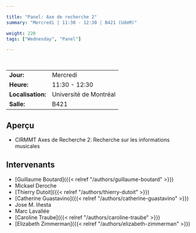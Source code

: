```yaml
---

title: "Panel: Axe de recherche 2"
summary: "Mercredi | 11:30 - 12:30 | B421 (UdeM)"

weight: 220
tags: ["Wednesday", "Panel"]

---
```


<br>

| | |
| - | - |
| **Jour:** | Mercredi |
| **Heure:** | 11:30 - 12:30 |
| **Localisation:** | Université de Montréal |
| **Salle:** | B421 |

## Aperçu

- CIRMMT Axes de Recherche 2: Recherche sur les informations musicales

## Intervenants

- [Guillaume Boutard]({{< relref "/authors/guillaume-boutard" >}})
- Mickael Deroche
- [Thierry Dutoit]({{< relref "/authors/thierry-dutoit" >}})
- [Catherine Guastavino]({{< relref "/authors/catherine-guastavino" >}})
- Jose M. Iñesta
- Marc Lavallée
- [Caroline Traube]({{< relref "/authors/caroline-traube" >}})
- [Elizabeth Zimmerman]({{< relref "/authors/elizabeth-zimmerman" >}})